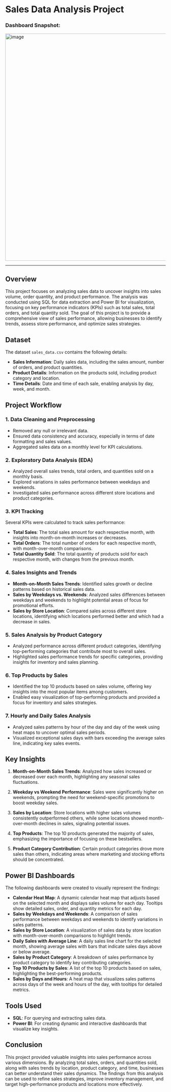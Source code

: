 # Sales Data Analysis Project


### Dashboard Snapshot:
<img width="714" alt="image" src="https://github.com/user-attachments/assets/001432fe-4c84-4ab5-be97-4c31eb980353">


---

## Overview

This project focuses on analyzing sales data to uncover insights into sales volume, order quantity, and product performance. The analysis was conducted using SQL for data extraction and Power BI for visualization, focusing on key performance indicators (KPIs) such as total sales, total orders, and total quantity sold. The goal of this project is to provide a comprehensive view of sales performance, allowing businesses to identify trends, assess store performance, and optimize sales strategies.

## Dataset

The dataset `sales_data.csv` contains the following details:
- **Sales Information**: Daily sales data, including the sales amount, number of orders, and product quantities.
- **Product Details**: Information on the products sold, including product category and location.
- **Time Details**: Date and time of each sale, enabling analysis by day, week, and month.

## Project Workflow

### 1. **Data Cleaning and Preprocessing**
   - Removed any null or irrelevant data.
   - Ensured data consistency and accuracy, especially in terms of date formatting and sales values.
   - Aggregated sales data on a monthly level for KPI calculations.

### 2. **Exploratory Data Analysis (EDA)**
   - Analyzed overall sales trends, total orders, and quantities sold on a monthly basis.
   - Explored variations in sales performance between weekdays and weekends.
   - Investigated sales performance across different store locations and product categories.

### 3. **KPI Tracking**
   Several KPIs were calculated to track sales performance:
   
   - **Total Sales**: The total sales amount for each respective month, with insights into month-on-month increases or decreases.
   - **Total Orders**: The total number of orders for each respective month, with month-over-month comparisons.
   - **Total Quantity Sold**: The total quantity of products sold for each respective month, with changes from the previous month.

### 4. **Sales Insights and Trends**
   - **Month-on-Month Sales Trends**: Identified sales growth or decline patterns based on historical sales data.
   - **Sales by Weekdays vs. Weekends**: Analyzed sales differences between weekdays and weekends to highlight potential areas of focus for promotional efforts.
   - **Sales by Store Location**: Compared sales across different store locations, identifying which locations performed better and which had a decrease in sales.

### 5. **Sales Analysis by Product Category**
   - Analyzed performance across different product categories, identifying top-performing categories that contribute most to overall sales.
   - Highlighted sales performance trends for specific categories, providing insights for inventory and sales planning.

### 6. **Top Products by Sales**
   - Identified the top 10 products based on sales volume, offering key insights into the most popular items among customers.
   - Enabled easy visualization of top-performing products and provided a focus for inventory and sales strategies.

### 7. **Hourly and Daily Sales Analysis**
   - Analyzed sales patterns by hour of the day and day of the week using heat maps to uncover optimal sales periods.
   - Visualized exceptional sales days with bars exceeding the average sales line, indicating key sales events.

## Key Insights

1. **Month-on-Month Sales Trends**: Analyzed how sales increased or decreased over each month, highlighting any seasonal sales fluctuations.

2. **Weekday vs Weekend Performance**: Sales were significantly higher on weekends, prompting the need for weekend-specific promotions to boost weekday sales.

3. **Sales by Location**: Store locations with higher sales volumes consistently outperformed others, while some locations showed month-over-month declines in sales, signaling potential issues.

4. **Top Products**: The top 10 products generated the majority of sales, emphasizing the importance of focusing on these bestsellers.

5. **Product Category Contribution**: Certain product categories drove more sales than others, indicating areas where marketing and stocking efforts should be concentrated.

## Power BI Dashboards

The following dashboards were created to visually represent the findings:

- **Calendar Heat Map**: A dynamic calendar heat map that adjusts based on the selected month and displays sales volume for each day. Tooltips show detailed sales, order, and quantity metrics for each day.
- **Sales by Weekdays and Weekends**: A comparison of sales performance between weekdays and weekends to identify variations in sales patterns.
- **Sales by Store Location**: A visualization of sales data by store location with month-over-month comparisons to highlight trends.
- **Daily Sales with Average Line**: A daily sales line chart for the selected month, showing average sales with bars that indicate sales days above or below average.
- **Sales by Product Category**: A breakdown of sales performance by product category to identify key contributing categories.
- **Top 10 Products by Sales**: A list of the top 10 products based on sales, highlighting the best-performing products.
- **Sales by Days and Hours**: A heat map that visualizes sales patterns across days of the week and hours of the day, with tooltips for detailed metrics.

## Tools Used

- **SQL**: For querying and extracting sales data.
- **Power BI**: For creating dynamic and interactive dashboards that visualize key insights.

## Conclusion

This project provided valuable insights into sales performance across various dimensions. By analyzing total sales, orders, and quantities sold, along with sales trends by location, product category, and time, businesses can better understand their sales dynamics. The findings from this analysis can be used to refine sales strategies, improve inventory management, and target high-performance products and locations more effectively.
